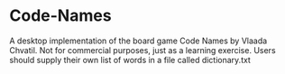 # Code-Names
A desktop implementation of the board game Code Names by Vlaada Chvatil. Not for commercial purposes, just as a learning exercise. 
Users should supply their own list of words in a file called dictionary.txt 
